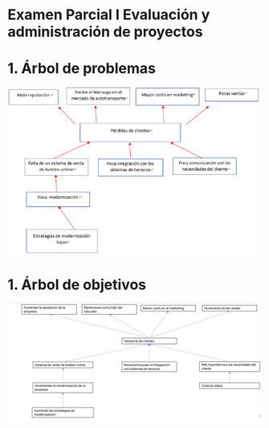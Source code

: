 # Examen Parcial I Evaluación y administración de proyectos
# 1. Árbol de problemas

![Arbol de problemas](/imagenes/arbol_de_problemas.png)


# 1. Árbol de objetivos

![Arbol de objetivos](/imagenes/arbol_de_objetivos.png)